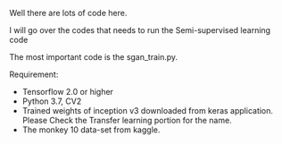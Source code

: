 Well there are lots of code here.

I will go over the codes that needs to run the Semi-supervised learning code


The most important code is the sgan_train.py. 

Requirement: 
- Tensorflow 2.0 or higher
- Python 3.7, CV2
- Trained weights of inception v3 downloaded from keras application. Please Check the Transfer learning portion for the name.
- The monkey 10 data-set from kaggle. 
